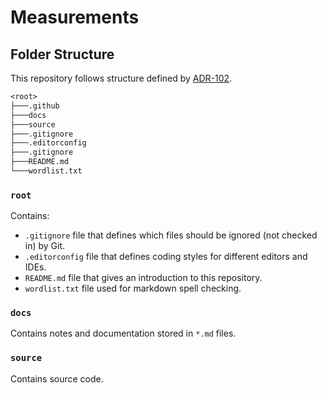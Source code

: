 # Measurements

## Folder Structure

This repository follows structure defined by [ADR-102](https://energinet.atlassian.net/wiki/spaces/D3/pages/290390042/ADR+102+-+Folderstruktur).

``` txt
<root>
├───.github
├───docs
├───source
├───.gitignore
├───.editorconfig
├───.gitignore
├───README.md
└───wordlist.txt
```

### `root`

Contains:

- `.gitignore` file that defines which files should be ignored (not checked in) by Git.
- `.editorconfig` file that defines coding styles for different editors and IDEs.
- `README.md` file that gives an introduction to this repository.
- `wordlist.txt` file used for markdown spell checking.

### `docs`

Contains notes and documentation stored in `*.md` files.

### `source`

Contains source code.
